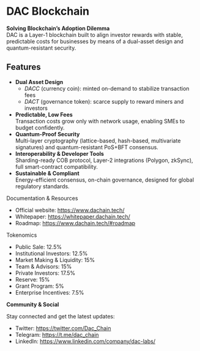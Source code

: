 # DAC Blockchain

**Solving Blockchain’s Adoption Dilemma**  
DAC is a Layer-1 blockchain built to align investor rewards with stable, predictable costs for businesses by means of a dual-asset design and quantum-resistant security.

## Features  
- **Dual Asset Design**  
  - _DACC_ (currency coin): minted on-demand to stabilize transaction fees  
  - _DACT_ (governance token): scarce supply to reward miners and investors  
- **Predictable, Low Fees**  
  Transaction costs grow only with network usage, enabling SMEs to budget confidently.  
- **Quantum-Proof Security**  
  Multi-layer cryptography (lattice-based, hash-based, multivariate signatures) and quantum-resistant PoS+BFT consensus.  
- **Interoperability & Developer Tools**  
  Sharding-ready COB protocol, Layer-2 integrations (Polygon, zkSync), full smart-contract compatibility.  
- **Sustainable & Compliant**  
  Energy-efficient consensus, on-chain governance, designed for global regulatory standards.

Documentation & Resources
 - Official website: https://www.dachain.tech/
 - Whitepaper: https://whitepaper.dachain.tech/
 - Roadmap: https://www.dachain.tech/#roadmap

Tokenomics
 - Public Sale: 12.5%
 - Institutional Investors: 12.5%
 - Market Making & Liquidity: 15%
 - Team & Advisors: 15%
 - Private Investors: 17.5%
 - Reserve: 15%
 - Grant Program: 5%
 - Enterprise Incentives: 7.5%

**Community & Social**

Stay connected and get the latest updates:
 - Twitter: https://twitter.com/Dac_Chain
 - Telegram: https://t.me/dac_chain
 - LinkedIn: https://www.linkedin.com/company/dac-labs/
